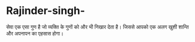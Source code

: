 # Rajinder-singh-
सेवा एक एसा गुण है जो व्यक्ति के गुणों को और भी निखार देता है। जिससे आपको एक अलग खुशी शान्ति और अपनापन का एहसास होगा। 
